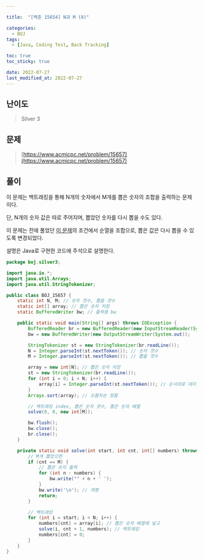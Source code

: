 ```yaml
---

title:  "[백준 15654] N과 M (8)"

categories:
  - BOJ
tags:
  - [Java, Coding Test, Back Tracking]

toc: true
toc_sticky: true

date: 2022-07-27
last_modified_at: 2022-07-27
---
```



## 난이도

> Silver 3

## 문제

> [https://www.acmicpc.net/problem/15657](https://www.acmicpc.net/problem/15657)

## 풀이

이 문제는 백트래킹을 통해 N개의 숫자에서 M개를 뽑은 숫자의 조합을 출력하는 문제이다.

단, N개의 숫자 값은 따로 주어지며, 뽑았던 숫자를 다시 뽑을 수도 있다.

이 문제는 전에 풀었던 [이 문제](https://gw0x50.github.io/boj/15654/)의 조건에서 순열을 조합으로, 뽑은 값은 다시 뽑을 수 있도록 변경되었다.

설명은 Java로 구현한 코드에 주석으로 설명한다.

```java
package boj.silver3;

import java.io.*;
import java.util.Arrays;
import java.util.StringTokenizer;

public class BOJ_15657 {
    static int N, M; // 숫자 갯수, 뽑을 갯수
    static int[] array; // 뽑은 숫자 저장
    static BufferedWriter bw; // 출력용 bw

    public static void main(String[] args) throws IOException {
        BufferedReader br = new BufferedReader(new InputStreamReader(System.in));
        bw = new BufferedWriter(new OutputStreamWriter(System.out));

        StringTokenizer st = new StringTokenizer(br.readLine());
        N = Integer.parseInt(st.nextToken()); // 숫자 갯수
        M = Integer.parseInt(st.nextToken()); // 뽑을 갯수

        array = new int[N]; // 뽑은 숫자 저장
        st = new StringTokenizer(br.readLine());
        for (int i = 0; i < N; i++) {
            array[i] = Integer.parseInt(st.nextToken()); // 순서대로 데이터 입력
        }
        Arrays.sort(array); // 오름차순 정렬

        // 백트래킹 index, 뽑은 숫자 갯수, 뽑은 숫자 배열
        solve(0, 0, new int[M]);

        bw.flush();
        bw.close();
        br.close();
    }

    private static void solve(int start, int cnt, int[] numbers) throws IOException {
        // M개 뽑았으면
        if (cnt == M) {
            // 뽑은 숫자 출력
            for (int n : numbers) {
                bw.write("" + n + ' ');
            }
            bw.write('\n'); // 개행
            return;
        }

      	// 백트래킹
        for (int i = start; i < N; i++) {
            numbers[cnt] = array[i]; // 뽑은 숫자 배열에 넣고
            solve(i, cnt + 1, numbers); // 백트래킹
            numbers[cnt] = 0;
        }
    }
}


```
